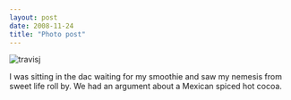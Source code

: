 ```yaml
---
layout: post
date: 2008-11-24
title: "Photo post"
---
```

![travisj](/images/fdc4cceff8f34dadd72103730aa2618d99f1c1c49777a48db2d53f4c155da497.jpg)

I was sitting in the dac waiting for my smoothie and saw my nemesis from sweet life roll by. We had an argument about a Mexican spiced hot cocoa. 